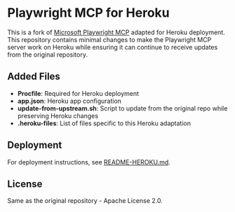 # Playwright MCP for Heroku

This is a fork of [Microsoft Playwright MCP](https://github.com/microsoft/playwright-mcp) adapted for Heroku deployment. This repository contains minimal changes to make the Playwright MCP server work on Heroku while ensuring it can continue to receive updates from the original repository.

## Added Files

- **Procfile**: Required for Heroku deployment
- **app.json**: Heroku app configuration
- **update-from-upstream.sh**: Script to update from the original repo while preserving Heroku changes
- **.heroku-files**: List of files specific to this Heroku adaptation

## Deployment

For deployment instructions, see [README-HEROKU.md](README-HEROKU.md).

## License

Same as the original repository - Apache License 2.0.